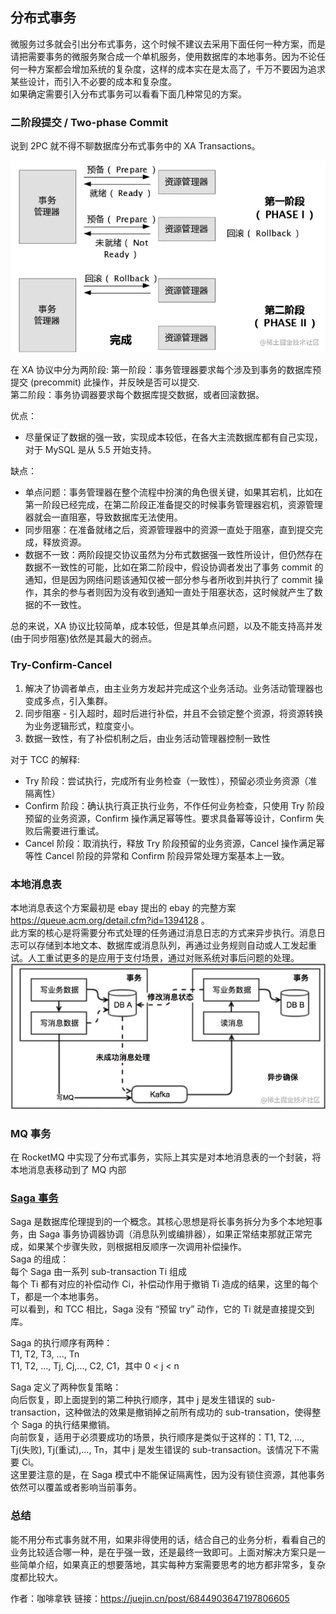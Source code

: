 ## 分布式事务
微服务过多就会引出分布式事务，这个时候不建议去采用下面任何一种方案，而是请把需要事务的微服务聚合成一个单机服务，使用数据库的本地事务。因为不论任何一种方案都会增加系统的复杂度，这样的成本实在是太高了，千万不要因为追求某些设计，而引入不必要的成本和复杂度。  
如果确定需要引入分布式事务可以看看下面几种常见的方案。  

### 二阶段提交 / Two-phase Commit
说到 2PC 就不得不聊数据库分布式事务中的 XA Transactions。

![](./Two-phase%20Commit.webp)  

在 XA 协议中分为两阶段:
第一阶段：事务管理器要求每个涉及到事务的数据库预提交 (precommit) 此操作，并反映是否可以提交.  
第二阶段：事务协调器要求每个数据库提交数据，或者回滚数据。

优点：
* 尽量保证了数据的强一致，实现成本较低，在各大主流数据库都有自己实现，对于 MySQL 是从 5.5 开始支持。  

缺点：
* 单点问题：事务管理器在整个流程中扮演的角色很关键，如果其宕机，比如在第一阶段已经完成，在第二阶段正准备提交的时候事务管理器宕机，资源管理器就会一直阻塞，导致数据库无法使用。
* 同步阻塞：在准备就绪之后，资源管理器中的资源一直处于阻塞，直到提交完成，释放资源。
* 数据不一致：两阶段提交协议虽然为分布式数据强一致性所设计，但仍然存在数据不一致性的可能，比如在第二阶段中，假设协调者发出了事务 commit 的通知，但是因为网络问题该通知仅被一部分参与者所收到并执行了 commit 操作，其余的参与者则因为没有收到通知一直处于阻塞状态，这时候就产生了数据的不一致性。

总的来说，XA 协议比较简单，成本较低，但是其单点问题，以及不能支持高并发(由于同步阻塞)依然是其最大的弱点。

### Try-Confirm-Cancel
1. 解决了协调者单点，由主业务方发起并完成这个业务活动。业务活动管理器也变成多点，引入集群。
2. 同步阻塞 - 引入超时，超时后进行补偿，并且不会锁定整个资源，将资源转换为业务逻辑形式，粒度变小。
3. 数据一致性，有了补偿机制之后，由业务活动管理器控制一致性

对于 TCC 的解释:
* Try 阶段：尝试执行，完成所有业务检查（一致性），预留必须业务资源（准隔离性）
* Confirm 阶段：确认执行真正执行业务，不作任何业务检查，只使用 Try 阶段预留的业务资源，Confirm 操作满足幂等性。要求具备幂等设计，Confirm 失败后需要进行重试。
* Cancel 阶段：取消执行，释放 Try 阶段预留的业务资源，Cancel 操作满足幂等性 Cancel 阶段的异常和 Confirm 阶段异常处理方案基本上一致。

### 本地消息表
本地消息表这个方案最初是 ebay 提出的 ebay 的完整方案 https://queue.acm.org/detail.cfm?id=1394128 。  
此方案的核心是将需要分布式处理的任务通过消息日志的方式来异步执行。消息日志可以存储到本地文本、数据库或消息队列，再通过业务规则自动或人工发起重试。人工重试更多的是应用于支付场景，通过对账系统对事后问题的处理。  
![](./%E6%9C%AC%E5%9C%B0%E6%B6%88%E6%81%AF%E8%A1%A8.webp)  

### MQ 事务
在 RocketMQ 中实现了分布式事务，实际上其实是对本地消息表的一个封装，将本地消息表移动到了 MQ 内部

### [Saga 事务](https://learn.microsoft.com/zh-cn/azure/architecture/reference-architectures/saga/saga)
Saga 是数据库伦理提到的一个概念。其核心思想是将长事务拆分为多个本地短事务，由 Saga 事务协调器协调（消息队列或编排器），如果正常结束那就正常完成，如果某个步骤失败，则根据相反顺序一次调用补偿操作。  
Saga 的组成：  
每个 Saga 由一系列 sub-transaction Ti 组成  
每个 Ti 都有对应的补偿动作 Ci，补偿动作用于撤销 Ti 造成的结果，这里的每个 T，都是一个本地事务。  
可以看到，和 TCC 相比，Saga 没有 “预留 try” 动作，它的 Ti 就是直接提交到库。  

Saga 的执行顺序有两种：  
T1, T2, T3, ..., Tn  
T1, T2, ..., Tj, Cj,..., C2, C1，其中 0 < j < n  

Saga 定义了两种恢复策略：  
向后恢复，即上面提到的第二种执行顺序，其中 j 是发生错误的 sub-transaction，这种做法的效果是撤销掉之前所有成功的 sub-transation，使得整个 Saga 的执行结果撤销。  
向前恢复，适用于必须要成功的场景，执行顺序是类似于这样的：T1, T2, ..., Tj(失败), Tj(重试),..., Tn，其中 j 是发生错误的 sub-transaction。该情况下不需要 Ci。  
这里要注意的是，在 Saga 模式中不能保证隔离性，因为没有锁住资源，其他事务依然可以覆盖或者影响当前事务。  

### 总结
能不用分布式事务就不用，如果非得使用的话，结合自己的业务分析，看看自己的业务比较适合哪一种，是在乎强一致，还是最终一致即可。上面对解决方案只是一些简单介绍，如果真正的想要落地，其实每种方案需要思考的地方都非常多，复杂度都比较大。  

作者：咖啡拿铁
链接：https://juejin.cn/post/6844903647197806605
